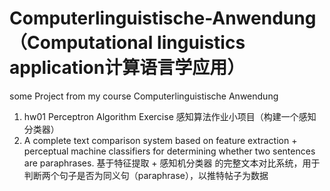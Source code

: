 # Computerlinguistische-Anwendung （Computational linguistics application计算语言学应用）
some Project from my course Computerlinguistische Anwendung

1. hw01 Perceptron Algorithm Exercise 感知算法作业小项目（构建一个感知分类器）
2. A complete text comparison system based on feature extraction + perceptual machine classifiers for determining whether two sentences are paraphrases. 基于特征提取 + 感知机分类器 的完整文本对比系统，用于判断两个句子是否为同义句（paraphrase），以推特帖子为数据
